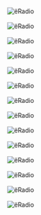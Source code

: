 \
![ёRadio](images/page1.jpg)\
\
![ёRadio](images/page2.jpg)\
\
![ёRadio](images/page3.jpg)\
\
![ёRadio](images/img1.jpg)\
\
![ёRadio](images/img3.jpg)\
\
![ёRadio](images/img4.jpg)\
\
![ёRadio](images/img5.jpg)\
\
![ёRadio](images/img6.jpg)\
\
![ёRadio](images/img7.jpg)\
\
![ёRadio](images/img8.jpg)\
\
![ёRadio](images/img9.jpg)\
\
![ёRadio](images/img10.jpg)\
\
![ёRadio](images/img11.jpg)\
\
![ёRadio](images/img12.jpg)
